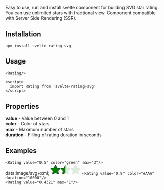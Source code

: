 Easy to use, run and install svelte component for building SVG star rating. You can use unlimited stars with fractional view. Component compatible with Server Side Rendering (SSR).


## Installation
```
npm install svelte-rating-svg
```

## Usage

```
<Rating/>

<script>
  import Rating from 'svelte-rating-svg'
</script>
```

## Properties

**value** - Value between 0 and 1</br>
**color** - Color of stars</br>
**max**  - Maximum number of stars</br>
**duration** - Filling of rating duration in seconds

## Examples

```<Rating value="0.5" color="green" max="3"/>``` </br>
data:image/svg+xml; <svg width="96" height="32" viewBox="0 0 96 32" class="svelte-1bvf986"><defs><mask id="perc-706231"><rect x="0" y="0" width="100%" height="100%" fill="#fff"></rect><rect x="50%" y="0" width="100%" height="100%" fill="#222"></rect></mask><symbol viewBox="0 0 32 32" id="star-706231"><path d="M31.547 12a.848.848 0 00-.677-.577l-9.427-1.376-4.224-8.532a.847.847 0 00-1.516 0l-4.218 8.534-9.427 1.355a.847.847 0 00-.467 1.467l6.823 6.664-1.612 9.375a.847.847 0 001.23.893l8.428-4.434 8.432 4.432a.847.847 0 001.229-.894l-1.615-9.373 6.822-6.665a.845.845 0 00.214-.869z"></path></symbol><symbol viewBox="0 0 96 32" id="stars-706231"><use xlink:href="#star-706231" x="-32" y="0"></use><use xlink:href="#star-706231" x="0" y="0"></use><use xlink:href="#star-706231" x="32" y="0"></use></symbol></defs><use xlink:href="#stars-706231" fill="green" stroke="black" mask="url(#perc-706231)"></use></svg>
```<Rating value="0.9" color="#AAA" duration="10000"/>``` </br>
```<Rating value="0.4321" max="1"/>``` </br>
